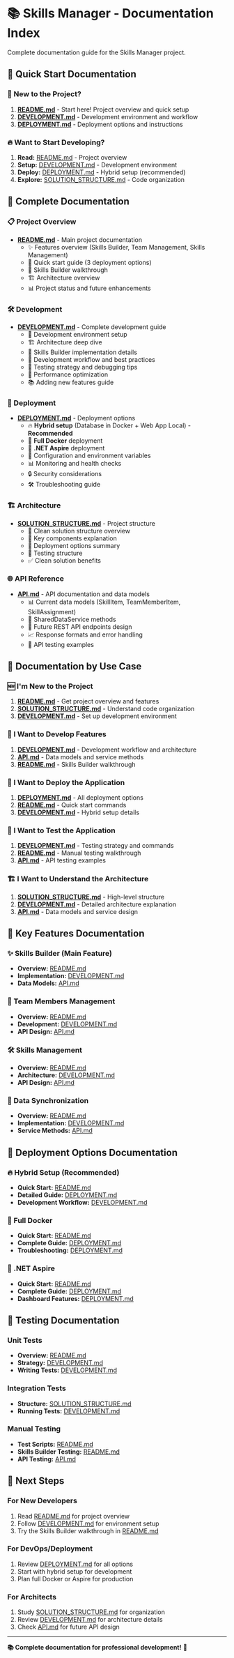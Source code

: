 # 📚 Skills Manager - Documentation Index

Complete documentation guide for the Skills Manager project.

## 🎯 **Quick Start Documentation**

### **🚀 New to the Project?**
1. **[README.md](README.md)** - Start here! Project overview and quick setup
2. **[DEVELOPMENT.md](DEVELOPMENT.md)** - Development environment and workflow
3. **[DEPLOYMENT.md](DEPLOYMENT.md)** - Deployment options and instructions

### **🔥 Want to Start Developing?**
1. **Read:** [README.md](README.md) - Project overview
2. **Setup:** [DEVELOPMENT.md](DEVELOPMENT.md) - Development environment
3. **Deploy:** [DEPLOYMENT.md](DEPLOYMENT.md) - Hybrid setup (recommended)
4. **Explore:** [SOLUTION_STRUCTURE.md](SOLUTION_STRUCTURE.md) - Code organization

## 📖 **Complete Documentation**

### **📋 Project Overview**
- **[README.md](README.md)** - Main project documentation
  - ✨ Features overview (Skills Builder, Team Management, Skills Management)
  - 🚀 Quick start guide (3 deployment options)
  - 🎯 Skills Builder walkthrough
  - 🏗 Architecture overview
  - 📊 Project status and future enhancements

### **🛠 Development**
- **[DEVELOPMENT.md](DEVELOPMENT.md)** - Complete development guide
  - 🎯 Development environment setup
  - 🏗 Architecture deep dive
  - 🎯 Skills Builder implementation details
  - 🔧 Development workflow and best practices
  - 🧪 Testing strategy and debugging tips
  - 🚀 Performance optimization
  - 📚 Adding new features guide

### **🚀 Deployment**
- **[DEPLOYMENT.md](DEPLOYMENT.md)** - Deployment options
  - 🔥 **Hybrid setup** (Database in Docker + Web App Local) - **Recommended**
  - 🐳 **Full Docker** deployment
  - 🚀 **.NET Aspire** deployment
  - 🔧 Configuration and environment variables
  - 📊 Monitoring and health checks
  - 🔒 Security considerations
  - 🛠 Troubleshooting guide

### **🏗 Architecture**
- **[SOLUTION_STRUCTURE.md](SOLUTION_STRUCTURE.md)** - Project structure
  - 📁 Clean solution structure overview
  - 🎯 Key components explanation
  - 🚀 Deployment options summary
  - 🧪 Testing structure
  - ✅ Clean solution benefits

### **🌐 API Reference**
- **[API.md](API.md)** - API documentation and data models
  - 📊 Current data models (SkillItem, TeamMemberItem, SkillAssignment)
  - 🔄 SharedDataService methods
  - 🚀 Future REST API endpoints design
  - 📈 Response formats and error handling
  - 🧪 API testing examples

## 🎯 **Documentation by Use Case**

### **🆕 I'm New to the Project**
1. **[README.md](README.md)** - Get project overview and features
2. **[SOLUTION_STRUCTURE.md](SOLUTION_STRUCTURE.md)** - Understand code organization
3. **[DEVELOPMENT.md](DEVELOPMENT.md)** - Set up development environment

### **🔧 I Want to Develop Features**
1. **[DEVELOPMENT.md](DEVELOPMENT.md)** - Development workflow and architecture
2. **[API.md](API.md)** - Data models and service methods
3. **[README.md](README.md)** - Skills Builder walkthrough

### **🚀 I Want to Deploy the Application**
1. **[DEPLOYMENT.md](DEPLOYMENT.md)** - All deployment options
2. **[README.md](README.md)** - Quick start commands
3. **[DEVELOPMENT.md](DEVELOPMENT.md)** - Hybrid setup details

### **🧪 I Want to Test the Application**
1. **[DEVELOPMENT.md](DEVELOPMENT.md)** - Testing strategy and commands
2. **[README.md](README.md)** - Manual testing walkthrough
3. **[API.md](API.md)** - API testing examples

### **🏗 I Want to Understand the Architecture**
1. **[SOLUTION_STRUCTURE.md](SOLUTION_STRUCTURE.md)** - High-level structure
2. **[DEVELOPMENT.md](DEVELOPMENT.md)** - Detailed architecture explanation
3. **[API.md](API.md)** - Data models and service design

## 🎊 **Key Features Documentation**

### **✨ Skills Builder (Main Feature)**
- **Overview:** [README.md](README.md#-skills-builder-walkthrough)
- **Implementation:** [DEVELOPMENT.md](DEVELOPMENT.md#-skills-builder-deep-dive)
- **Data Models:** [API.md](API.md#-data-models)

### **👥 Team Members Management**
- **Overview:** [README.md](README.md#-team-members-management)
- **Development:** [DEVELOPMENT.md](DEVELOPMENT.md#-adding-new-features)
- **API Design:** [API.md](API.md#team-members-endpoints)

### **🛠 Skills Management**
- **Overview:** [README.md](README.md#-skills-management)
- **Architecture:** [DEVELOPMENT.md](DEVELOPMENT.md#-architecture-overview)
- **API Design:** [API.md](API.md#skills-endpoints)

### **🔄 Data Synchronization**
- **Overview:** [README.md](README.md#-data-synchronization)
- **Implementation:** [DEVELOPMENT.md](DEVELOPMENT.md#-shared-data-service-pattern)
- **Service Methods:** [API.md](API.md#-current-data-service)

## 🚀 **Deployment Options Documentation**

### **🔥 Hybrid Setup (Recommended)**
- **Quick Start:** [README.md](README.md#-recommended-hybrid-development-setup)
- **Detailed Guide:** [DEPLOYMENT.md](DEPLOYMENT.md#-recommended-hybrid-development-setup)
- **Development Workflow:** [DEVELOPMENT.md](DEVELOPMENT.md#-recommended-hybrid-development-setup)

### **🐳 Full Docker**
- **Quick Start:** [README.md](README.md#-alternative-full-docker)
- **Complete Guide:** [DEPLOYMENT.md](DEPLOYMENT.md#-docker-deployment)
- **Troubleshooting:** [DEPLOYMENT.md](DEPLOYMENT.md#-troubleshooting)

### **🚀 .NET Aspire**
- **Quick Start:** [README.md](README.md#-alternative-net-aspire)
- **Complete Guide:** [DEPLOYMENT.md](DEPLOYMENT.md#-net-aspire-deployment)
- **Dashboard Features:** [DEPLOYMENT.md](DEPLOYMENT.md#aspire-dashboard-features)

## 🧪 **Testing Documentation**

### **Unit Tests**
- **Overview:** [README.md](README.md#-testing)
- **Strategy:** [DEVELOPMENT.md](DEVELOPMENT.md#-testing-strategy)
- **Writing Tests:** [DEVELOPMENT.md](DEVELOPMENT.md#writing-new-tests)

### **Integration Tests**
- **Structure:** [SOLUTION_STRUCTURE.md](SOLUTION_STRUCTURE.md#-testing)
- **Running Tests:** [DEVELOPMENT.md](DEVELOPMENT.md#running-tests)

### **Manual Testing**
- **Test Scripts:** [README.md](README.md#test-scripts)
- **Skills Builder Testing:** [README.md](README.md#-skills-builder-walkthrough)
- **API Testing:** [API.md](API.md#-testing-api-endpoints)

## 🎯 **Next Steps**

### **For New Developers**
1. Read [README.md](README.md) for project overview
2. Follow [DEVELOPMENT.md](DEVELOPMENT.md) for environment setup
3. Try the Skills Builder walkthrough in [README.md](README.md)

### **For DevOps/Deployment**
1. Review [DEPLOYMENT.md](DEPLOYMENT.md) for all options
2. Start with hybrid setup for development
3. Plan full Docker or Aspire for production

### **For Architects**
1. Study [SOLUTION_STRUCTURE.md](SOLUTION_STRUCTURE.md) for organization
2. Review [DEVELOPMENT.md](DEVELOPMENT.md) for architecture details
3. Check [API.md](API.md) for future API design

---

**📚 Complete documentation for professional development!** 🚀
